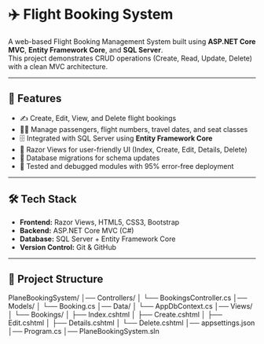 # ✈️ Flight Booking System

A web-based Flight Booking Management System built using **ASP.NET Core MVC**, **Entity Framework Core**, and **SQL Server**.  
This project demonstrates CRUD operations (Create, Read, Update, Delete) with a clean MVC architecture.

---

## 🚀 Features
- ✍️ Create, Edit, View, and Delete flight bookings  
- 👨‍✈️ Manage passengers, flight numbers, travel dates, and seat classes  
- 🗄️ Integrated with SQL Server using **Entity Framework Core**  
- 📄 Razor Views for user-friendly UI (Index, Create, Edit, Details, Delete)  
- 🔄 Database migrations for schema updates  
- 🧪 Tested and debugged modules with 95% error-free deployment  

---

## 🛠️ Tech Stack
- **Frontend:** Razor Views, HTML5, CSS3, Bootstrap  
- **Backend:** ASP.NET Core MVC (C#)  
- **Database:** SQL Server + Entity Framework Core  
- **Version Control:** Git & GitHub  

---

## 📂 Project Structure
PlaneBookingSystem/
│── Controllers/
│ └── BookingsController.cs
│── Models/
│ └── Booking.cs
│── Data/
│ └── AppDbContext.cs
│── Views/
│ └── Bookings/
│ ├── Index.cshtml
│ ├── Create.cshtml
│ ├── Edit.cshtml
│ ├── Details.cshtml
│ └── Delete.cshtml
│── appsettings.json
│── Program.cs
│── PlaneBookingSystem.sln

